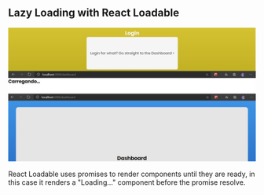 ## Lazy Loading with React Loadable 

![](demo.png)

React Loadable uses promises to render components until they are ready, in this case it renders a "Loading..." component before the promise resolve.